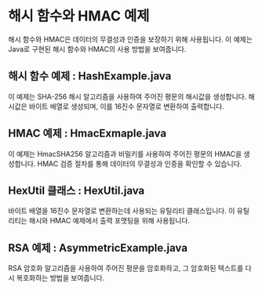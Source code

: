 # 해시 함수와 HMAC 예제

해시 함수와 HMAC은 데이터의 무결성과 인증을 보장하기 위해 사용됩니다. 이 예제는 Java로 구현된 해시 함수와 HMAC의 사용 방법을 보여줍니다.

## 해시 함수 예제 : HashExample.java

이 예제는 SHA-256 해시 알고리즘을 사용하여 주어진 평문의 해시값을 생성합니다.
해시값은 바이트 배열로 생성되며, 이를 16진수 문자열로 변환하여 출력합니다.

## HMAC 예제 : HmacExmaple.java
이 예제는 HmacSHA256 알고리즘과 비밀키를 사용하여 주어진 평문의 HMAC을 생성합니다.
HMAC 검증 절차를 통해 데이터의 무결성과 인증을 확인할 수 있습니다.

## HexUtil 클래스 : HexUtil.java
바이트 배열을 16진수 문자열로 변환하는데 사용되는 유틸리티 클래스입니다.
이 유틸리티는 해시와 HMAC 예제에서 출력 포맷팅을 위해 사용됩니다.

## RSA 예제 : AsymmetricExample.java
RSA 암호화 알고리즘을 사용하여 주어진 평문을 암호화하고, 그 암호화된 텍스트를 다시 복호화하는 방법을 보여줍니다.
